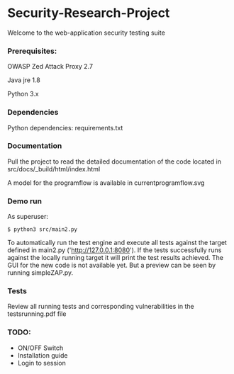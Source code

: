 # Security-Research-Project

Welcome to the web-application security testing suite

### Prerequisites:

OWASP Zed Attack Proxy 2.7

Java jre 1.8

Python 3.x

### Dependencies

Python dependencies: requirements.txt

### Documentation

Pull the project to read the detailed documentation of the code located in src/docs/_build/html/index.html

A model for the programflow is available in currentprogramflow.svg

### Demo run

As superuser:

    $ python3 src/main2.py
 
To automatically  run the test engine and execute all tests against the target defined in main2.py ('http://127.0.0.1:8080'). If the tests successfully runs against the locally running target it will print the test results achieved. The GUI for the new code is not available yet. But a preview can be seen by running simpleZAP.py.


### Tests

Review all running tests and corresponding vulnerabilities in the testsrunning.pdf file

### TODO:

- ON/OFF Switch
- Installation guide
- Login to session

